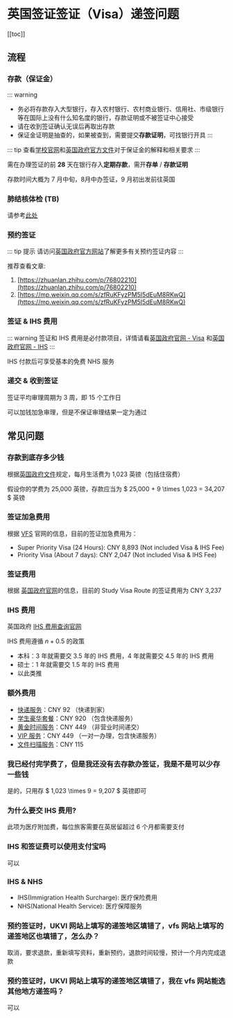 # 英国签证签证（Visa）递签问题

[[toc]]


## 流程

### 存款（保证金）

::: warning
- 务必将存款存入大型银行，存入农村银行、农村商业银行、信用社、市级银行等在国际上没有什么知名度的银行，存款证明或不被签证中心接受
- 请在收到签证确认无误后再取出存款
- 保证金证明是抽查的，如果被查到，需要提交**存款证明**，可找银行开具
:::

::: tip
查看[学校官网](https://www.birmingham.ac.uk/International/students/visas/moneystudent.aspx)和[英国政府官方文件](https://assets.publishing.service.gov.uk/government/uploads/system/uploads/attachment_data/file/976139/student-route-casework-guidance-v3.0-ext.pdf)对于保证金的解释和相关要求
:::

需在办理签证的前 **28** 天在银行存入**定期存款**，需开**存单** / **存款证明**

存款时间大概为 7 月中旬，8月中办签证，9 月初出发前往英国

### 肺结核体检 (TB)

请参考[此处](./TB/)

### 预约签证

::: tip 提示
请访问[英国政府官方网站](https://www.gov.uk/government/publications/apply-for-a-uk-visa-in-china)了解更多有关预约签证内容
:::

推荐查看文章:
1. [https://zhuanlan.zhihu.com/p/76802210](https://zhuanlan.zhihu.com/p/76802210)
2. [https://mp.weixin.qq.com/s/zfRuKFyzPM5I5dEuM8RKwQ](https://mp.weixin.qq.com/s/zfRuKFyzPM5I5dEuM8RKwQ)

### 签证 & IHS 费用

::: warning
签证和 IHS 费用是必付款项目，详情请看[英国政府官网 - Visa](https://www.gov.uk/apply-to-come-to-the-uk) 和[英国政府官网 - IHS](https://www.gov.uk/healthcare-immigration-application)
:::

IHS 付款后可享受基本的免费 NHS 服务

### 递交 & 收到签证

签证平均审理周期为 3 周，即 15 个工作日

可以加钱加急审理，但是不保证审理结果一定为通过


## 常见问题

### 存款到底存多少钱

根据[英国政府文件](https://assets.publishing.service.gov.uk/government/uploads/system/uploads/attachment_data/file/976139/student-route-casework-guidance-v3.0-ext.pdf)规定，每月生活费为 1,023 英镑（包括住宿费）

假设你的学费为 25,000 英镑，存款应当为 $ 25,000 + 9 \times 1,023 = 34,207 $ 英镑

### 签证加急费用

根据 [VFS](https://www.vfsglobal.co.uk/cn/en/premium-services) 官网的信息，目前的签证加急费用为：

- Super Priority Visa (24 Hours): CNY 8,893 (Not included Visa & IHS Fee)
- Priority Visa (About 7 days): CNY 2,047 (Not included Visa & IHS Fee)

### 签证费用

根据 [英国政府官网](https://visa-fees.homeoffice.gov.uk/y/china/cny/study/student/all)的信息，目前的 Study Visa Route 的签证费用为 CNY 3,237

### IHS 费用

英国政府 [IHS 费用查询官网](https://www.immigration-health-surcharge.service.gov.uk/checker/Type)

IHS 费用遵循 $n + 0.5$ 的政策

* 本科：3 年就需要交 3.5 年的 IHS 费用，4 年就需要交 4.5 年的 IHS 费用
* 硕士：1 年就需要交 1.5 年的 IHS 费用
* 以此类推

### 额外费用

- [快递服务](https://www.vfsglobal.co.uk/cn/zh/premium-services/courier-service)：CNY 92 （快递到家）
- [学生豪华套餐](https://www.vfsglobal.co.uk/cn/zh/premium-services/student-premium-package)：CNY 920 （包含快递服务）
- [黄金时间服务](https://www.vfsglobal.co.uk/cn/zh/premium-services/prime-time-appointment)：CNY 449 （非营业时间递交）
- [VIP 服务](https://www.vfsglobal.co.uk/cn/zh/premium-services/premium-lounge)：CNY 449 （一对一办理，包含快递服务）
- [文件扫描服务](https://www.vfsglobal.co.uk/cn/zh/premium-services/document-scanning-assistance)：CNY 115

### 我已经付完学费了，但是我还没有去存款办签证，我是不是可以少存一些钱

是的，只用存 $ 1,023 \times 9 = 9,207 $ 英镑即可

### 为什么要交 IHS 费用?

此项为医疗附加费，每位旅客需要在英居留超过 6 个月都需要支付

### IHS 和签证费可以使用支付宝吗

可以

### IHS & NHS

- IHS(Immigration Health Surcharge): 医疗保险费用
- NHS(National Health Service): 医疗保障服务

### 预约签证时，UKVI 网站上填写的递签地区填错了，vfs 网站上填写的递签地区也填错了，怎么办？

取消，要求退款，重新填写资料，重新预约，退款时间较慢，预计一个月内完成退款

### 预约签证时，UKVI 网站上填写的递签地区填错了，我在 vfs 网站能选其他地方递签吗？

可以